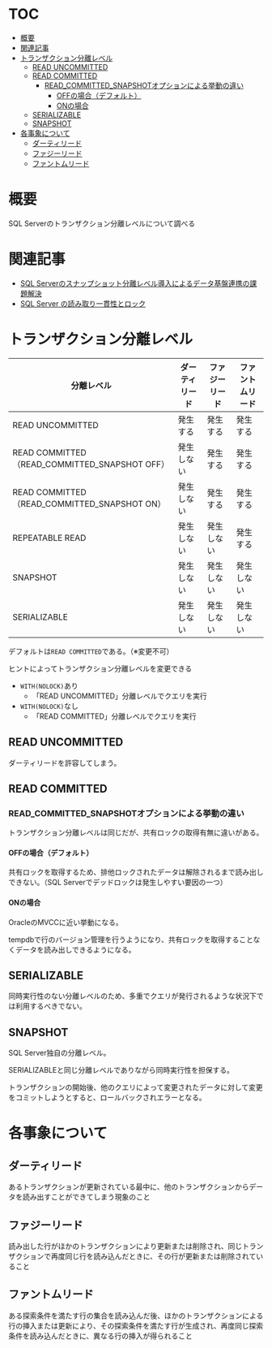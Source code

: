 # TOC<!-- omit in toc -->

- [概要](#概要)
- [関連記事](#関連記事)
- [トランザクション分離レベル](#トランザクション分離レベル)
  - [READ UNCOMMITTED](#read-uncommitted)
  - [READ COMMITTED](#read-committed)
    - [READ\_COMMITTED\_SNAPSHOTオプションによる挙動の違い](#read_committed_snapshotオプションによる挙動の違い)
      - [OFFの場合（デフォルト）](#offの場合デフォルト)
      - [ONの場合](#onの場合)
  - [SERIALIZABLE](#serializable)
  - [SNAPSHOT](#snapshot)
- [各事象について](#各事象について)
  - [ダーティリード](#ダーティリード)
  - [ファジーリード](#ファジーリード)
  - [ファントムリード](#ファントムリード)

# 概要

SQL Serverのトランザクション分離レベルについて調べる

# 関連記事

- [SQL Serverのスナップショット分離レベル導入によるデータ基盤連携の課題解決](https://techblog.zozo.com/entry/sqlserver-transaction-isolation-level-snapshot)
- [SQL Server の読み取り一貫性とロック](https://bellsoft.jp/blog/system/detail_586)

# トランザクション分離レベル

| 分離レベル | ダーティリード | ファジーリード | ファントムリード |
| --- | --- | --- | --- |
| READ UNCOMMITTED | 発生する | 発生する | 発生する |
| READ COMMITTED（READ_COMMITTED_SNAPSHOT OFF） | 発生しない | 発生する | 発生する |
| READ COMMITTED（READ_COMMITTED_SNAPSHOT ON） | 発生しない | 発生する | 発生する |
| REPEATABLE READ | 発生しない | 発生しない | 発生する |
| SNAPSHOT | 発生しない | 発生しない | 発生しない |
| SERIALIZABLE | 発生しない | 発生しない | 発生しない |

デフォルトは`READ COMMITTED`である。（※変更不可）

ヒントによってトランザクション分離レベルを変更できる

- `WITH(NOLOCK)`あり
  - 「READ UNCOMMITTED」分離レベルでクエリを実行
- `WITH(NOLOCK)`なし
  - 「READ COMMITTED」分離レベルでクエリを実行

## READ UNCOMMITTED

ダーティリードを許容してしまう。

## READ COMMITTED

### READ_COMMITTED_SNAPSHOTオプションによる挙動の違い

トランザクション分離レベルは同じだが、共有ロックの取得有無に違いがある。

#### OFFの場合（デフォルト）

共有ロックを取得するため、排他ロックされたデータは解除されるまで読み出しできない。（SQL Serverでデッドロックは発生しやすい要因の一つ）

#### ONの場合

OracleのMVCCに近い挙動になる。

tempdbで行のバージョン管理を行うようになり、共有ロックを取得することなくデータを読み出しできるようになる。

## SERIALIZABLE

同時実行性のない分離レベルのため、多重でクエリが発行されるような状況下では利用するべきでない。

## SNAPSHOT

SQL Server独自の分離レベル。

SERIALIZABLEと同じ分離レベルでありながら同時実行性を担保する。

トランザクションの開始後、他のクエリによって変更されたデータに対して変更をコミットしようとすると、ロールバックされエラーとなる。

# 各事象について

## ダーティリード

あるトランザクションが更新されている最中に、他のトランザクションからデータを読み出すことができてしまう現象のこと

## ファジーリード

読み出した行がほかのトランザクションにより更新または削除され、同じトランザクションで再度同じ行を読み込んだときに、その行が更新または削除されていること

## ファントムリード

ある探索条件を満たす行の集合を読み込んだ後、ほかのトランザクションによる行の挿入または更新により、その探索条件を満たす行が生成され、再度同じ探索条件を読み込んだときに、異なる行の挿入が得られること
